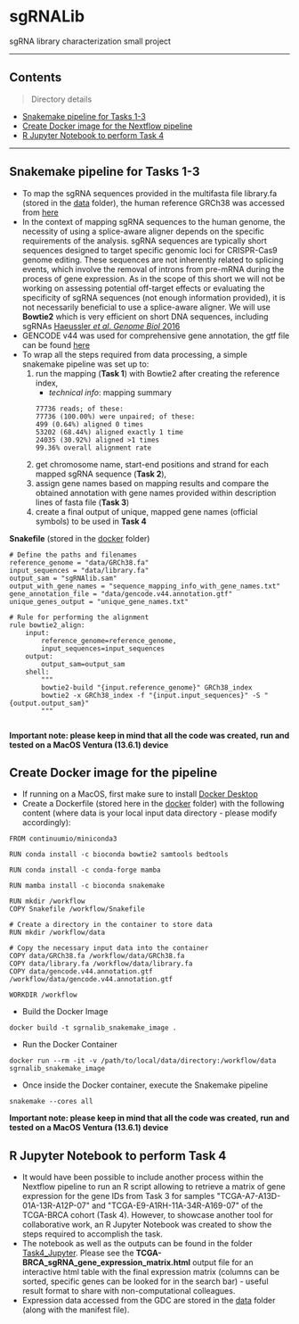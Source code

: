 # sgRNALib
sgRNA library characterization small project

---

## Contents

> Directory details

- [Snakemake pipeline for Tasks 1-3](#Snake)
- [Create Docker image for the Nextflow pipeline](#Docker)
- [R Jupyter Notebook to perform Task 4](#RJupyter)

---

## Snakemake pipeline for Tasks 1-3

- To map the sgRNA sequences provided in the multifasta file library.fa (stored in the [data](data/) folder), the human reference GRCh38 was accessed from [here](https://hgdownload.soe.ucsc.edu/goldenPath/hg38/bigZips/)
- In the context of mapping sgRNA sequences to the human genome, the necessity of using a splice-aware aligner depends on the specific requirements of the analysis. sgRNA sequences are typically short sequences designed to target specific genomic loci for CRISPR-Cas9 genome editing. These sequences are not inherently related to splicing events, which involve the removal of introns from pre-mRNA during the process of gene expression. As in the scope of this short we will not be working on assessing potential off-target effects or evaluating the specificity of sgRNA sequences (not enough information provided), it is not necessarily beneficial to use a splice-aware aligner. We will use **Bowtie2** which is very efficient on short DNA sequences, including sgRNAs [Haeussler  *et al*. *Genome Biol* 2016](https://genomebiology.biomedcentral.com/articles/10.1186/s13059-016-1012-2)
- GENCODE v44 was used for comprehensive gene annotation, the gtf file can be found [here](https://www.gencodegenes.org/human/)
- To wrap all the steps required from data processing, a simple snakemake pipeline was set up to:
	1. run the mapping (**Task 1**) with Bowtie2 after creating the reference index,
		- *technical info*: mapping summary
		```shell
  		77736 reads; of these:
		77736 (100.00%) were unpaired; of these:
 		499 (0.64%) aligned 0 times
 		53202 (68.44%) aligned exactly 1 time
 		24035 (30.92%) aligned >1 times
  		99.36% overall alignment rate
  		```
	3. get chromosome name, start-end positions and strand for each mapped sgRNA sequence (**Task 2**),
	4. assign gene names based on mapping results and compare the obtained annotation with gene names provided within description lines of fasta file (**Task 3**)
	5. create a final output of unique, mapped gene names (official symbols) to be used in **Task 4**
	
**Snakefile** (stored in the [docker](docker/) folder)
```shell
# Define the paths and filenames
reference_genome = "data/GRCh38.fa"
input_sequences = "data/library.fa"
output_sam = "sgRNAlib.sam"
output_with_gene_names = "sequence_mapping_info_with_gene_names.txt"
gene_annotation_file = "data/gencode.v44.annotation.gtf"
unique_genes_output = "unique_gene_names.txt"

# Rule for performing the alignment
rule bowtie2_align:
    input:
        reference_genome=reference_genome,
        input_sequences=input_sequences
    output:
        output_sam=output_sam
    shell:
        """
        bowtie2-build "{input.reference_genome}" GRCh38_index
        bowtie2 -x GRCh38_index -f "{input.input_sequences}" -S "{output.output_sam}"
        """


```

**Important note: please keep in mind that all the code was created, run and tested on a MacOS Ventura (13.6.1) device**

## Create Docker image for the pipeline

- If running on a MacOS, first make sure to install [Docker Desktop](https://docs.docker.com/desktop/install/mac-install/)
- Create a Dockerfile (stored here in the [docker](docker/) folder) with the following content (where data is your local input data directory - please modify accordingly):
```shell
FROM continuumio/miniconda3

RUN conda install -c bioconda bowtie2 samtools bedtools

RUN conda install -c conda-forge mamba

RUN mamba install -c bioconda snakemake

RUN mkdir /workflow
COPY Snakefile /workflow/Snakefile

# Create a directory in the container to store data
RUN mkdir /workflow/data

# Copy the necessary input data into the container
COPY data/GRCh38.fa /workflow/data/GRCh38.fa
COPY data/library.fa /workflow/data/library.fa
COPY data/gencode.v44.annotation.gtf /workflow/data/gencode.v44.annotation.gtf

WORKDIR /workflow

```
- Build the Docker Image
```shell
docker build -t sgrnalib_snakemake_image .

```
- Run the Docker Container
```shell
docker run --rm -it -v /path/to/local/data/directory:/workflow/data sgrnalib_snakemake_image

```
- Once inside the Docker container, execute the Snakemake pipeline
```shell
snakemake --cores all
```

**Important note: please keep in mind that all the code was created, run and tested on a MacOS Ventura (13.6.1) device**

## R Jupyter Notebook to perform Task 4

- It would have been possible to include another process within the Nextflow pipeline to run an R script allowing to retrieve a matrix of gene expression for the gene IDs from Task 3 for samples "TCGA-A7-A13D-01A-13R-A12P-07" and "TCGA-E9-A1RH-11A-34R-A169-07" of the TCGA-BRCA cohort (Task 4). However, to showcase another tool for collaborative work, an R Jupyter Notebook was created to show the steps required to accomplish the task.
- The notebook as well as the outputs can be found in the folder [Task4_Jupyter](Task4_Jupyter/). Please see the **TCGA-BRCA_sgRNA_gene_expression_matrix.html** output file for an interactive html table with the final expression matrix (columns can be sorted, specific genes can be looked for in the search bar) - useful result format to share with non-computational colleagues.
- Expression data accessed from the GDC are stored in the [data](data/) folder (along with the manifest file).

